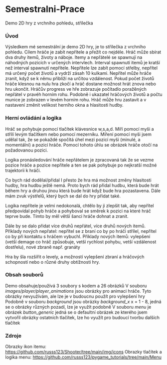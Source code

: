 # Semestralni-Prace
Demo 2D hry z vrchního pohledu, střílečka

### Úvod
Výsledkem mé semestrální je demo 2D hry, je to střílečka z vrchního pohledu. Cílem hráče je zabít nepřítele a přežít co nejdéle. Hráč může sbírat dva druhy itemů, životy a náboje.
Itemy a nepřátelé se spawnují na náhodných pozicích v určených intervlech. Interval spawnutí itemů je kratší než interval spawnutí nepřítele.
Nepřítele lze zabít pomocí střelby, nepřítel má určený počet životů a vydrží zásah 10 kulkami.
Nepřítel může hráče zranit, když se k němu přiblíží na určitou vzdálenost. Pokud počet životů hráče klesnou na nulu hra zkočí a hráč dostane možnost hrát znova nebo hru ukončit.
Hráčův progress ve hře zobrazuje počítadlo poražěných nepřátel v pravéh horním rohu.
Podobně i ukazatel hráčových životů a počtu munice je zobrazen v levém horním rohu.
Hráč může hru zastavit a v nastavení změnit velikost herního okna a hlasitosti hudby.

### Herní ovládání a logika
Hráč se pohybuje pomocí tlačítek klávesnice w,s,a,d. Míří pomocí myši a střílí levým tlačítkem nebo pomocí mezerníku.
Míření pomocí myši jsem udělal tak, že se pokaždé spočítá úhel mezi pozicí myši (minulé, a momentální) a pozicí hráče. Pomocí tohoto úhlu se obrázek hráče otočí na požadovanou pozici.

Logika pronásledování hráče nepřátelem je zpracovaná tak že se vezme pozice hráče a pozice nepřítele a ten se pak pohybuje po nejkratší možné trajektorii k hráči. 

Co bych rád dodělal/přidal
I přesto že hra má možnost změny hlasitosti hudby, hra hudbu ještě nemá. Proto bych rád přidal hudbu, která bude hrát během hry a druhou jinou která bude hrát když bude hra pozastavena. Dále mám zvuk výstřelů, který bych se dal do hry přidat také.

Logika nepřítele je velmi nedokonalá, chtělo by ji zlepšit tak, aby nepřítel předpovídal pohyb hráče a pohyboval se směrek k pozici na které hráč teprve bude. Tímto by měl větší šanci hráče dohnat a zranit.

Dále by se dalo přidat více druhů nepřátel, více druhů nových itemů.
Příklady nových nepřatel: nepřítel se z braní co by po hráči střílel, nepřítel co by při kontaktu s hráčem vybuchl.
Příklady nových itemů: vylepšení (vetší demage co hráč způsobuje, vetší rychlost pohybu, vetší vzdálenost dostřelu), nové zbraně např. granáty

Hra by šla rozšířit o levely, a možností vylepšení zbraní a hráčových schopností nebo o různé druhy obtížnosti hry.

### Obsah souborů
Demo obsahuje/používá 3 soubory s kodem a 26 obrázků
V souboru *images/player/player_animations* jsou obrázky pro animaci hráče. Tyto obrázky nevyužívám, ale lze je v budoucnu použít pro vylepšení hry
Podobně v souboru *background* jsou obrázky *background_x* x = 1 - 8, jedná se o obrázky různých pozadí, lze je využít podobně
V souboru *menu* je obrázek *button_generic* jedná se o defaultní obrázek ze kterého jsem vytvořil obrázky ostatních tlačítek, lze ho využít pro budoucí tvorbu dalších tlačítek

### Zdroje
Obrazky ikon itemu: https://github.com/russs123/Shooter/tree/main/img/icons
Obrazky tlačítek a logika menu: https://github.com/russs123/pygame_tutorials/tree/main/Menu
